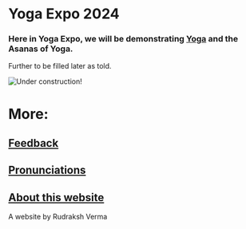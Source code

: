 # Yoga Expo 2024

### Here in Yoga Expo, we will be demonstrating [**Yoga**](https://en.wikipedia.org/wiki/Yoga) and the **Asanas** of Yoga.

Further to be filled later as told.

![Under construction!](http://pngimg.com/d/under_construction_PNG37.png)

# More:

## [Feedback](https://forms.gle/6FsixKtRzycYqAV47)

## [Pronunciations](pronunciations.md)

## [About this website](about.md)

A website by Rudraksh Verma
